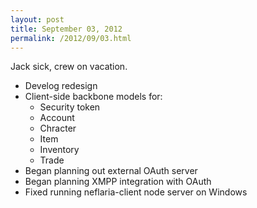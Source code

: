 ```yaml
---
layout: post
title: September 03, 2012
permalink: /2012/09/03.html
---
```


Jack sick, crew on vacation.

* Develog redesign
* Client-side backbone models for:
  * Security token
  * Account
  * Chracter
  * Item
  * Inventory
  * Trade
* Began planning out external OAuth server
* Began planning XMPP integration with OAuth
* Fixed running neflaria-client node server on Windows
